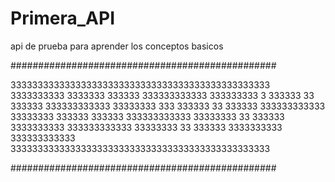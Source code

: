 # Primera_API
api de prueba para aprender los conceptos basicos

################################################

333333333333333333333333333333333333333333333333
3333333333    3333333       333333  333333333333
333333333  3   333333   33  333333  333333333333
33333333  333  333333   33  333333  333333333333
33333333       333333       333333  333333333333
33333333  33   333333   3333333333  333333333333
33333333  33   333333   3333333333  333333333333
333333333333333333333333333333333333333333333333

################################################
